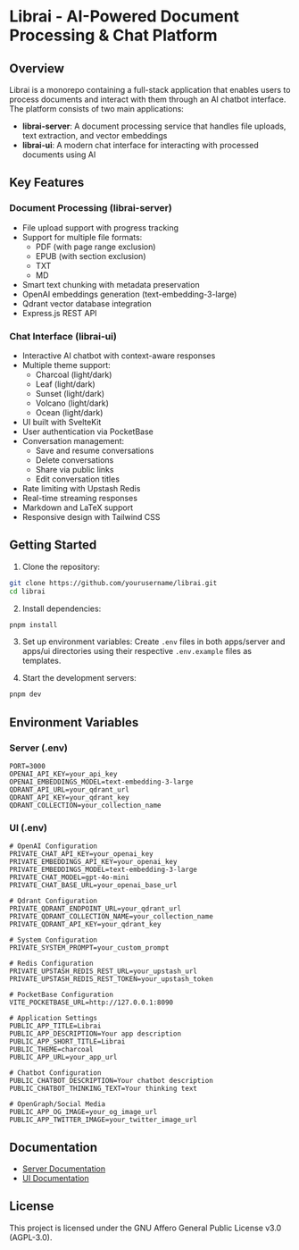 # Librai - AI-Powered Document Processing & Chat Platform

## Overview

Librai is a monorepo containing a full-stack application that enables users to process documents and interact with them through an AI chatbot interface. The platform consists of two main applications:

- **librai-server**: A document processing service that handles file uploads, text extraction, and vector embeddings
- **librai-ui**: A modern chat interface for interacting with processed documents using AI

## Key Features

### Document Processing (librai-server)

- File upload support with progress tracking
- Support for multiple file formats:
  - PDF (with page range exclusion)
  - EPUB (with section exclusion)
  - TXT
  - MD
- Smart text chunking with metadata preservation
- OpenAI embeddings generation (text-embedding-3-large)
- Qdrant vector database integration
- Express.js REST API

### Chat Interface (librai-ui)

- Interactive AI chatbot with context-aware responses
- Multiple theme support:
  - Charcoal (light/dark)
  - Leaf (light/dark)
  - Sunset (light/dark)
  - Volcano (light/dark)
  - Ocean (light/dark)
- UI built with SvelteKit
- User authentication via PocketBase
- Conversation management:
  - Save and resume conversations
  - Delete conversations
  - Share via public links
  - Edit conversation titles
- Rate limiting with Upstash Redis
- Real-time streaming responses
- Markdown and LaTeX support
- Responsive design with Tailwind CSS

## Getting Started

1. Clone the repository:

```bash
git clone https://github.com/yourusername/librai.git
cd librai
```

2. Install dependencies:

```bash
pnpm install
```

3. Set up environment variables:
   Create `.env` files in both apps/server and apps/ui directories using their respective `.env.example` files as templates.

4. Start the development servers:

```bash
pnpm dev
```

## Environment Variables

### Server (.env)

```plaintext
PORT=3000
OPENAI_API_KEY=your_api_key
OPENAI_EMBEDDINGS_MODEL=text-embedding-3-large
QDRANT_API_URL=your_qdrant_url
QDRANT_API_KEY=your_qdrant_key
QDRANT_COLLECTION=your_collection_name
```

### UI (.env)

```plaintext
# OpenAI Configuration
PRIVATE_CHAT_API_KEY=your_openai_key
PRIVATE_EMBEDDINGS_API_KEY=your_openai_key
PRIVATE_EMBEDDINGS_MODEL=text-embedding-3-large
PRIVATE_CHAT_MODEL=gpt-4o-mini
PRIVATE_CHAT_BASE_URL=your_openai_base_url

# Qdrant Configuration
PRIVATE_QDRANT_ENDPOINT_URL=your_qdrant_url
PRIVATE_QDRANT_COLLECTION_NAME=your_collection_name
PRIVATE_QDRANT_API_KEY=your_qdrant_key

# System Configuration
PRIVATE_SYSTEM_PROMPT=your_custom_prompt

# Redis Configuration
PRIVATE_UPSTASH_REDIS_REST_URL=your_upstash_url
PRIVATE_UPSTASH_REDIS_REST_TOKEN=your_upstash_token

# PocketBase Configuration
VITE_POCKETBASE_URL=http://127.0.0.1:8090

# Application Settings
PUBLIC_APP_TITLE=Librai
PUBLIC_APP_DESCRIPTION=Your app description
PUBLIC_APP_SHORT_TITLE=Librai
PUBLIC_THEME=charcoal
PUBLIC_APP_URL=your_app_url

# Chatbot Configuration
PUBLIC_CHATBOT_DESCRIPTION=Your chatbot description
PUBLIC_CHATBOT_THINKING_TEXT=Your thinking text

# OpenGraph/Social Media
PUBLIC_APP_OG_IMAGE=your_og_image_url
PUBLIC_APP_TWITTER_IMAGE=your_twitter_image_url
```

## Documentation

- [Server Documentation](apps/server/README.md)
- [UI Documentation](apps/ui/README.md)

## License

This project is licensed under the GNU Affero General Public License v3.0 (AGPL-3.0).

